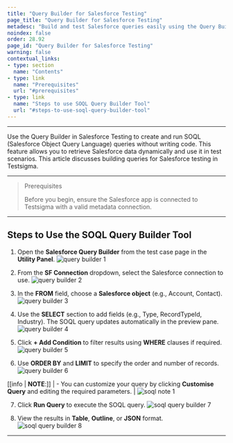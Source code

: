 ```yaml
---
title: "Query Builder for Salesforce Testing"
page_title: "Query Builder for Salesforce Testing"
metadesc: "Build and test Salesforce queries easily using the Query Builder tool in Testsigma. Create, customize, and validate SOQL queries with a user-friendly interface."
noindex: false
order: 28.92
page_id: "Query Builder for Salesforce Testing"
warning: false
contextual_links:
- type: section
  name: "Contents"
- type: link
  name: "Prerequisites"
  url: "#prerequisites"
- type: link
  name: "Steps to use SOQL Query Builder Tool"
  url: "#steps-to-use-soql-query-builder-tool"
---
```


---

Use the Query Builder in Salesforce Testing to create and run SOQL (Salesforce Object Query Language) queries without writing code. This feature allows you to retrieve Salesforce data dynamically and use it in test scenarios. This article discusses building queries for Salesforce testing in Testsigma. 

---

> <p id="prerequisites">Prerequisites</p>
> 
> Before you begin, ensure the Salesforce app is connected to Testsigma with a valid metadata connection.

---

## **Steps to Use the SOQL Query Builder Tool**

1. Open the **Salesforce Query Builder** from the test case page in the **Utility Panel**.
   ![query builder 1](https://s3.amazonaws.com/static-docs.testsigma.com/new_images/projects/salesforce-testing/Query_Builder_for_Salesforce_Testing_1.png)

2. From the **SF Connection** dropdown, select the Salesforce connection to use.
   ![query builder 2](https://s3.amazonaws.com/static-docs.testsigma.com/new_images/projects/salesforce_testing/soql_query_builder_2.1.png)

3. In the **FROM** field, choose a **Salesforce object** (e.g., Account, Contact).
   ![query builder 3](https://s3.amazonaws.com/static-docs.testsigma.com/new_images/projects/salesforce_testing/ssoql_query_builder_3.1.png)

4. Use the **SELECT** section to add fields (e.g., Type, RecordTypeId, Industry). The SOQL query updates automatically in the preview pane.
   ![query builder 4](https://s3.amazonaws.com/static-docs.testsigma.com/new_images/projects/salesforce_testing/soql_query_builder_4.1.png)

5. Click **+ Add Condition** to filter results using **WHERE** clauses if required.
   ![query builder 5](https://s3.amazonaws.com/static-docs.testsigma.com/new_images/projects/salesforce_testing/soql_query_builder_5.1.png)

6. Use **ORDER BY** and **LIMIT** to specify the order and number of records.
   ![query builder 6](https://s3.amazonaws.com/static-docs.testsigma.com/new_images/projects/salesforce_testing/soql_query_builder_6.1.png)

[[info | **NOTE**:]]
| - You can customize your query by clicking **Customise Query** and editing the required parameters. 
| ![soql note 1](https://s3.amazonaws.com/static-docs.testsigma.com/new_images/projects/salesforce_testing/soql_query_builder_note_1.1.png)
   
7. Click **Run Query** to execute the SOQL query.
   ![soql query builder 7](https://s3.amazonaws.com/static-docs.testsigma.com/new_images/projects/salesforce_testing/soql_query_builder_7.1.png)
  
8. View the results in **Table**, **Outline**, or **JSON** format.
   ![soql query builder 8](https://s3.amazonaws.com/static-docs.testsigma.com/new_images/projects/salesforce_testing/soql_query_builder_8.1.png)

---
